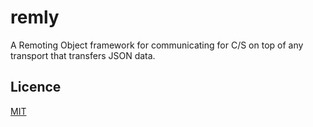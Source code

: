 # remly

A Remoting Object framework for communicating for C/S on top of any transport
that transfers JSON data.

## Licence

[MIT](LICENSE)
